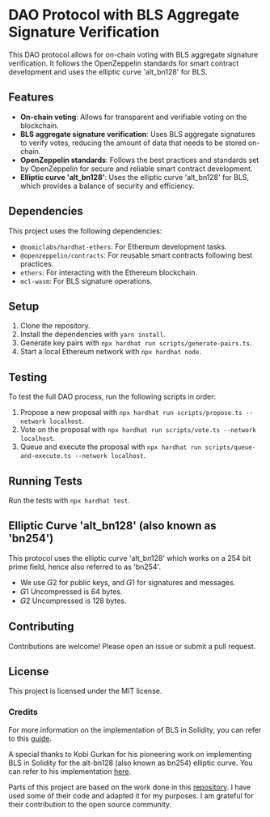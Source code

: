 # DAO Protocol with BLS Aggregate Signature Verification

This DAO protocol allows for on-chain voting with BLS aggregate signature verification. It follows the OpenZeppelin standards for smart contract development and uses the elliptic curve 'alt_bn128' for BLS.

## Features

- **On-chain voting**: Allows for transparent and verifiable voting on the blockchain.
- **BLS aggregate signature verification**: Uses BLS aggregate signatures to verify votes, reducing the amount of data that needs to be stored on-chain.
- **OpenZeppelin standards**: Follows the best practices and standards set by OpenZeppelin for secure and reliable smart contract development.
- **Elliptic curve 'alt_bn128'**: Uses the elliptic curve 'alt_bn128' for BLS, which provides a balance of security and efficiency.

## Dependencies

This project uses the following dependencies:

- `@nomiclabs/hardhat-ethers`: For Ethereum development tasks.
- `@openzeppelin/contracts`: For reusable smart contracts following best practices.
- `ethers`: For interacting with the Ethereum blockchain.
- `mcl-wasm`: For BLS signature operations.

## Setup

1. Clone the repository.
2. Install the dependencies with `yarn install`.
3. Generate key pairs with `npx hardhat run scripts/generate-pairs.ts`.
4. Start a local Ethereum network with `npx hardhat node`.

## Testing

To test the full DAO process, run the following scripts in order:

1. Propose a new proposal with `npx hardhat run scripts/propose.ts --network localhost`.
2. Vote on the proposal with `npx hardhat run scripts/vote.ts --network localhost`.
3. Queue and execute the proposal with `npx hardhat run scripts/queue-and-execute.ts --network localhost`.

## Running Tests

Run the tests with `npx hardhat test`.

## Elliptic Curve 'alt_bn128' (also known as 'bn254')

This protocol uses the elliptic curve 'alt_bn128' which works on a 254 bit prime field, hence also referred to as 'bn254'. 

- We use 𝐺2 for public keys, and 𝐺1 for signatures and messages.
- 𝐺1 Uncompressed is 64 bytes.
- 𝐺2 Uncompressed is 128 bytes.

## Contributing

Contributions are welcome! Please open an issue or submit a pull request.

## License

This project is licensed under the MIT license.

### Credits

For more information on the implementation of BLS in Solidity, you can refer to this [guide](https://hackmd.io/@liangcc/bls-solidity#Hash-function).

A special thanks to Kobi Gurkan for his pioneering work on implementing BLS in Solidity for the alt-bn128 (also known as bn254) elliptic curve. You can refer to his implementation [here](https://gist.github.com/kobigurk/b9142a4755691bb12df59fbe999c2a1f#file-bls_with_help-sol-L129-L154).

Parts of this project are based on the work done in this [repository](https://github.com/kilic/evmbls). I have used some of their code and adapted it for my purposes. I am grateful for their contribution to the open source community.